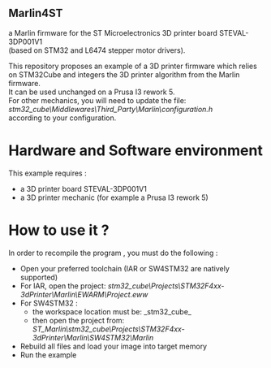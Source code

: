 Marlin4ST
---------

a Marlin firmware for the ST Microelectronics 3D printer board STEVAL-3DP001V1  
(based on STM32 and L6474 stepper motor drivers).

This repository proposes  an example of a 3D printer firmware which relies on STM32Cube and 
integers the 3D printer algorithm from the Marlin firmware.  
It can be used unchanged on a Prusa I3 rework 5.  
For other mechanics, you will need to update the file:  
_stm32_cube\Middlewares\Third_Party\Marlin\configuration.h_  
according to your configuration.

#  Hardware and Software environment
  This example requires :
  - a 3D printer board STEVAL-3DP001V1 
  - a 3D printer mechanic (for example a Prusa I3 rework 5)

#  How to use it ? 
In order to recompile the program , you must do the following :
 - Open your preferred toolchain (IAR or SW4STM32 are natively supported) 
 - For IAR, open the project: _stm32_cube\Projects\STM32F4xx-3dPrinter\Marlin\EWARM\Project.eww_  
 - For SW4STM32 :
    - the workspace location must be: _stm32_cube\_
    - then open the project from: _ST_Marlin\stm32_cube\Projects\STM32F4xx-3dPrinter\Marlin\SW4STM32\Marlin_
 - Rebuild all files and load your image into target memory
 - Run the example
 
